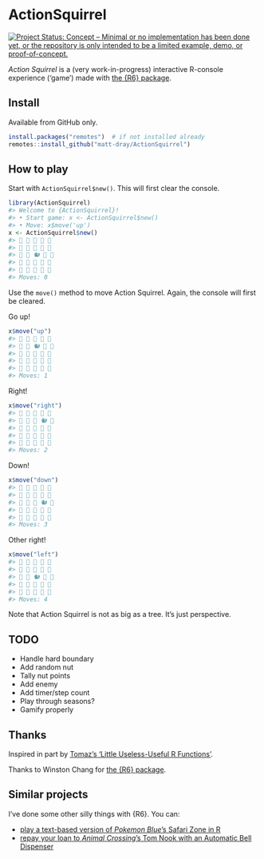 
<!-- README.md is generated from README.Rmd. Please edit that file -->

# ActionSquirrel

<!-- badges: start -->

[![Project Status: Concept – Minimal or no implementation has been done
yet, or the repository is only intended to be a limited example, demo,
or
proof-of-concept.](https://www.repostatus.org/badges/latest/concept.svg)](https://www.repostatus.org/#concept)
<!-- badges: end -->

*Action Squirrel* is a (very work-in-progress) interactive R-console
experience (‘game’) made with [the {R6} package](https://r6.r-lib.org/).

## Install

Available from GitHub only.

``` r
install.packages("remotes")  # if not installed already
remotes::install_github("matt-dray/ActionSquirrel")
```

## How to play

Start with `ActionSquirrel$new()`. This will first clear the console.

``` r
library(ActionSquirrel)
#> Welcome to {ActionSquirrel}!
#> • Start game: x <- ActionSquirrel$new()
#> • Move: x$move('up')
x <- ActionSquirrel$new()
#> 🌳 🌳 🌳 🌳 🌳 
#> 🌳 🌳 🌳 🌳 🌳 
#> 🌳 🌳 🐿️ 🌳 🌳 
#> 🌳 🌳 🌳 🌳 🌳 
#> 🌳 🌳 🌳 🌳 🌳 
#> Moves: 0
```

Use the `move()` method to move Action Squirrel. Again, the console will
first be cleared.

Go up!

``` r
x$move("up")
#> 🌳 🌳 🌳 🌳 🌳 
#> 🌳 🌳 🐿️ 🌳 🌳 
#> 🌳 🌳 🌳 🌳 🌳 
#> 🌳 🌳 🌳 🌳 🌳 
#> 🌳 🌳 🌳 🌳 🌳 
#> Moves: 1
```

Right!

``` r
x$move("right")
#> 🌳 🌳 🌳 🌳 🌳 
#> 🌳 🌳 🌳 🐿️ 🌳 
#> 🌳 🌳 🌳 🌳 🌳 
#> 🌳 🌳 🌳 🌳 🌳 
#> 🌳 🌳 🌳 🌳 🌳 
#> Moves: 2
```

Down!

``` r
x$move("down")
#> 🌳 🌳 🌳 🌳 🌳 
#> 🌳 🌳 🌳 🌳 🌳 
#> 🌳 🌳 🌳 🐿️ 🌳 
#> 🌳 🌳 🌳 🌳 🌳 
#> 🌳 🌳 🌳 🌳 🌳 
#> Moves: 3
```

Other right!

``` r
x$move("left")
#> 🌳 🌳 🌳 🌳 🌳 
#> 🌳 🌳 🌳 🌳 🌳 
#> 🌳 🌳 🐿️ 🌳 🌳 
#> 🌳 🌳 🌳 🌳 🌳 
#> 🌳 🌳 🌳 🌳 🌳 
#> Moves: 4
```

Note that Action Squirrel is not as big as a tree. It’s just
perspective.

## TODO

-   Handle hard boundary
-   Add random nut
-   Tally nut points
-   Add enemy
-   Add timer/step count
-   Play through seasons?
-   Gamify properly

## Thanks

Inspired in part by [Tomaz’s ‘Little Useless-Useful R
Functions’](https://tomaztsql.wordpress.com/2021/09/13/little-useless-useful-r-functions-year-progress-bar/).

Thanks to Winston Chang for [the {R6} package](https://r6.r-lib.org/).

## Similar projects

I’ve done some other silly things with {R6}. You can:

-   [play a text-based version of *Pokemon Blue*’s Safari Zone in
    R](https://www.rostrum.blog/2021/01/04/safar6/)
-   [repay your loan to *Animal Crossing*’s Tom Nook with an Automatic
    Bell
    Dispenser](https://www.rostrum.blog/2020/04/04/repaying-tom-nook-with-r6/)
